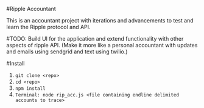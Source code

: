 #Ripple Accountant

This is an accountant project with iterations and advancements to test and learn the Ripple protocol and API.

#TODO:
Build UI for the application and extend functionality with other aspects of ripple API. (Make it more like a personal accountant with updates and emails using sendgrid and text using twilio.)

#Install 
1. `git clone <repo>`
2. `cd <repo>`
3. `npm install`
4. `Terminal: node rip_acc.js <file containing endline delimited accounts to trace>`
